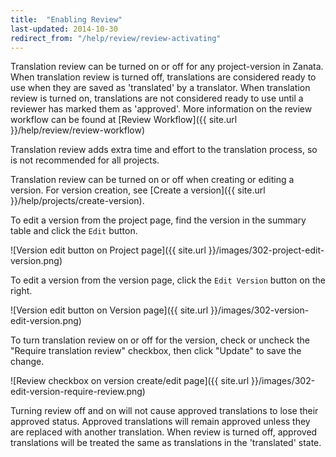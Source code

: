 ```yaml
---
title:  "Enabling Review"
last-updated: 2014-10-30
redirect_from: "/help/review/review-activating"
---
```


Translation review can be turned on or off for any project-version in Zanata. When translation review is turned off, translations are considered ready to use when they are saved as 'translated' by a translator. When translation review is turned on, translations are not considered ready to use until a reviewer has marked them as 'approved'. More information on the review workflow can be found at [Review Workflow]({{ site.url }}/help/review/review-workflow)

Translation review adds extra time and effort to the translation process, so is not recommended for all projects.


Translation review can be turned on or off when creating or editing a version. For version creation, see [Create a version]({{ site.url }}/help/projects/create-version).

To edit a version from the project page, find the version in the summary table and click the `Edit` button.

![Version edit button on Project page]({{ site.url }}/images/302-project-edit-version.png)

To edit a version from the version page, click the `Edit Version` button on the right.

![Version edit button on Version page]({{ site.url }}/images/302-version-edit-version.png)


To turn translation review on or off for the version, check or uncheck the "Require translation review" checkbox, then click "Update" to save the change.

![Review checkbox on version create/edit page]({{ site.url }}/images/302-edit-version-require-review.png)

Turning review off and on will not cause approved translations to lose their approved status. Approved translations will remain approved unless they are replaced with another translation. When review is turned off,  approved translations will be treated the same as translations in the 'translated' state.
